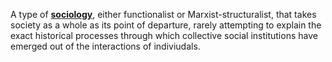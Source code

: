 A type of **[sociology](../notes/sociology)**, either functionalist or Marxist-structuralist, that takes society as a whole as its point of departure, rarely attempting to explain the exact historical processes through which collective social institutions have emerged out of the interactions of indiviudals. 